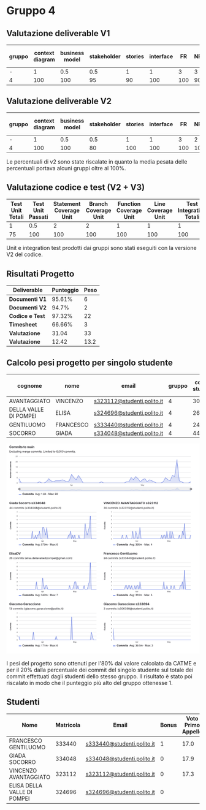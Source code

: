 # Gruppo 4

## Valutazione deliverable V1

| gruppo | context diagram | business model | stakeholder | stories | interface | FR | NFR | use cases diagram | use cases | scenario | Glossary | DeploymentDiagram | functionality | estimation doc | precisione valori estimation | valutazione |
| --- | --- | --- | --- | --- | --- | --- | --- | --- | --- | --- | --- | --- | --- | --- | --- | --- |
| - | 1 | 0.5 | 0.5 | 1 | 1 | 3 | 3 | 1 | 5 | 5 | 5 | 2 | 1 | 2 | 2 | 33 |
| 4 | 100 | 100 | 95 | 90 | 100 | 100 | 90 | 100 | 100 | 100 | 75 | 100 | 100 | 95 | 91.03 | 95.61 |


## Valutazione deliverable V2



| gruppo | context diagram | business model | stakeholder | stories | interface | FR | NFR | ACCESS RIGHTS | use cases diagram | use cases | scenario | Glossary | DeploymentDiagram | functionality | estimation | precisione valori estimation | valutazione |
| --- | --- | --- | --- | --- | --- | --- | --- | --- | --- | --- | --- | --- | --- | --- | --- | --- | --- |
| - | 1 | 0.5 | 0.5 | 1 | 1 | 3 | 2 | 1 | 1 | 5 | 5 | 5 | 2 | 1 | 2 | 2 | 33 |
| 4 | 100 | 100 | 80 | 100 | 100 | 100 | 100 | 100 | 100 | 100 | 100 | 75 | 90 | 100 | 100 | 91.04 | 95.99 |


Le percentuali di v2 sono state riscalate in quanto la media pesata delle percentuali portava alcuni gruppi oltre al 100%.

## Valutazione codice e test (V2 + V3)



| Test Unit Totali | Test Unit Passati | Statement Coverage Unit | Branch Coverage Unit | Function Coverage Unit | Line Coverage Unit | Test Integration Totali | Test Integration Falliti | Statement Coverage Integration | Branch Coverage Integration | Function Coverage Integration | Line Coverage Integration | Correttezza V2 | Correttezza V3 | valutazione |
| --- | --- | --- | --- | --- | --- | --- | --- | --- | --- | --- | --- | --- | --- | --- |
| 1 | 0.5 | 2 | 2 | 1 | 1 | 1 | 0.5 | 2 | 2 | 1 | 1 | 16 | 2 | 33 |
| 75 | 100 | 100 | 100 | 100 | 100 | 100 | 100 | 100 | 75 | 100 | 100 | 99.1596638655462 | 100 | 97.32 |


 Unit e integration test prodotti dai gruppi sono stati eseguiti con la versione V2 del codice.


## Risultati Progetto

| Deliverable | Punteggio | Peso |
| --- | --- | --- |
| **Documenti V1** | 95.61% | 6 |
| **Documenti V2** | 94.7% | 2 |
| **Codice e Test** | 97.32% | 22 |
| **Timesheet** | 66.66% | 3 |
| **Valutazione** | 31.04 | 33 |
| **Valutazione** | 12.42 | 13.2 |

## Calcolo pesi progetto per singolo studente

| cognome | nome | email | gruppo | commit studente | commit totali | commit sul totale | coefficiente catme | coefficiente pesato | coefficiente progetto |
| --- | --- | --- | --- | --- | --- | --- | --- | --- | --- |
| AVANTAGGIATO | VINCENZO | s323112@studenti.polito.it | 4 | 30 | 124 | 0.24 | 1.05 | 0.89 | 0.98 |
| DELLA VALLE DI POMPEI | ELISA | s324696@studenti.polito.it | 4 | 26 | 124 | 0.21 | 0.80 | 0.68 | 0.76 |
| GENTILUOMO | FRANCESCO | s333440@studenti.polito.it | 4 | 24 | 124 | 0.19 | 1.04 | 0.87 | 0.96 |
| SOCORRO | GIADA | s334048@studenti.polito.it | 4 | 44 | 124 | 0.35 | 1.04 | 0.90 | 1.00 |

![Commit gruppo 04](./04.png)

 I pesi del progetto sono ottenuti per l'80% dal valore calcolato da CATME e per il 20% dalla percentuale dei commit del singolo studente sul totale dei commit effettuati dagli studenti dello stesso gruppo. Il risultato è stato poi riscalato in modo che il punteggio più alto del gruppo ottenesse 1.

## Studenti

| Nome | Matricola | Email | Bonus | Voto Primo Appello | Voto Secondo Appello | Voto Progetto | Voto Finale |
| --- | --- | --- | --- | --- | --- | --- | --- |
| FRANCESCO GENTILUOMO | 333440 | s333440@studenti.polito.it | 1 | 17.0 | | 11.98 | 30 |
| GIADA SOCORRO | 334048 | s334048@studenti.polito.it | 0 | 17.9 | | 12.42 | 30 |
| VINCENZO AVANTAGGIATO | 323112 | s323112@studenti.polito.it | 0 | 17.3 | | 12.22 | 30 |
| ELISA DELLA VALLE DI POMPEI | 324696 | s324696@studenti.polito.it | 0 |  | 14.7 | 9.38 | 24 |
